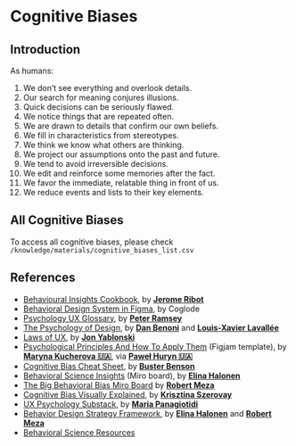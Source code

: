 # Cognitive Biases

## Introduction
As humans:
1. We don’t see everything and overlook details.
2. Our search for meaning conjures illusions.
3. Quick decisions can be seriously flawed.
4. We notice things that are repeated often.
5. We are drawn to details that confirm our own beliefs.
6. We fill in characteristics from stereotypes.
7. We think we know what others are thinking.
8. We project our assumptions onto the past and future.
9. We tend to avoid irreversible decisions.
10. We edit and reinforce some memories after the fact.
11. We favor the immediate, relatable thing in front of us.
12. We reduce events and lists to their key elements.

## All Cognitive Biases

To access all cognitive biases, please check `/knowledge/materials/cognitive_biases_list.csv`

## References

- [Behavioural Insights Cookbook](https://www.coglode.com/cookbook), by [**Jerome Ribot**](https://www.linkedin.com/feed/#)
- [Behavioral Design System in Figma](https://www.coglode.com/figma), by Coglode
- [Psychology UX Glossary](https://builtformars.com/ux-glossary), by [**Peter Ramsey**](https://www.linkedin.com/feed/#)
- [The Psychology of Design](https://growth.design/psychology), by [**Dan Benoni**](https://www.linkedin.com/feed/#) and [**Louis-Xavier Lavallée**](https://www.linkedin.com/feed/#)
- [Laws of UX](https://lawsofux.com/), by [**Jon Yablonski**](https://www.linkedin.com/feed/#)
- [Psychological Principles And How To Apply Them](https://www.figma.com/community/file/1264068588064683892/Users-behaviour-for-PM-(Psychology-principles-%26-Cognitive-biases)) (Figjam template), by [**Maryna Kucherova 🇺🇦**](https://www.linkedin.com/feed/#), via [**Paweł Huryn 🇺🇦**](https://www.linkedin.com/feed/#)
- [Cognitive Bias Cheat Sheet](https://betterhumans.pub/cognitive-bias-cheat-sheet-55a472476b18), by [**Buster Benson**](https://www.linkedin.com/feed/#)
- [Behavioral Science Insights](https://miro.com/app/board/uXjVPIaVqYo=/) (Miro board), by [**Elina Halonen**](https://www.linkedin.com/feed/#)
- [The Big Behavioral Bias Miro Board](https://miro.com/app/board/uXjVP5oxtYw=/) by [**Robert Meza**](https://www.linkedin.com/feed/#)
- [Cognitive Bias Visually Explained](https://sketchplanations.com/tags/cognitive-bias), by [**Krisztina Szerovay**](https://www.linkedin.com/feed/#)
- [UX Psychology Substack](https://uxpsychology.substack.com/), by [**Maria Panagiotidi**](https://www.linkedin.com/feed/#)
- [Behavior Design Strategy Framework](https://miro.com/app/board/uXjVPdtYRyM=/), by [**Elina Halonen**](https://www.linkedin.com/feed/#) and [**Robert Meza**](https://www.linkedin.com/feed/#)
- [Behavioral Science Resources](https://www.besci.org/)